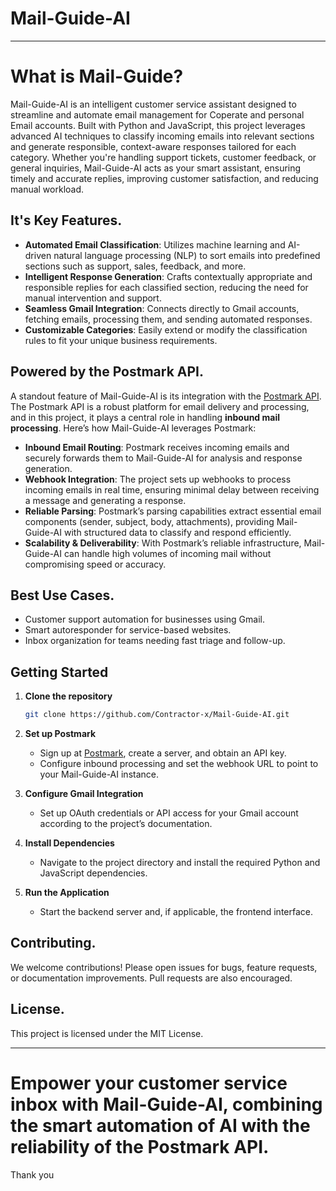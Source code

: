# Mail-Guide-AI

---
# What is Mail-Guide?
Mail-Guide-AI is an intelligent customer service assistant designed to streamline and automate email management for Coperate and personal Email accounts. Built with Python and JavaScript, this project leverages advanced AI techniques to classify incoming emails into relevant sections and generate responsible, context-aware responses tailored for each category. Whether you're handling support tickets, customer feedback, or general inquiries, Mail-Guide-AI acts as your smart assistant, ensuring timely and accurate replies, improving customer satisfaction, and reducing manual workload.

## It's Key Features.

- **Automated Email Classification**: Utilizes machine learning and AI-driven natural language processing (NLP) to sort emails into predefined sections such as support, sales, feedback, and more.
- **Intelligent Response Generation**: Crafts contextually appropriate and responsible replies for each classified section, reducing the need for manual intervention and support.
- **Seamless Gmail Integration**: Connects directly to Gmail accounts, fetching emails, processing them, and sending automated responses.
- **Customizable Categories**: Easily extend or modify the classification rules to fit your unique business requirements.

## Powered by the Postmark API.

A standout feature of Mail-Guide-AI is its integration with the [Postmark API](https://postmarkapp.com/). The Postmark API is a robust platform for email delivery and processing, and in this project, it plays a central role in handling **inbound mail processing**. Here’s how Mail-Guide-AI leverages Postmark:

- **Inbound Email Routing**: Postmark receives incoming emails and securely forwards them to Mail-Guide-AI for analysis and response generation.
- **Webhook Integration**: The project sets up webhooks to process incoming emails in real time, ensuring minimal delay between receiving a message and generating a response.
- **Reliable Parsing**: Postmark’s parsing capabilities extract essential email components (sender, subject, body, attachments), providing Mail-Guide-AI with structured data to classify and respond efficiently.
- **Scalability & Deliverability**: With Postmark’s reliable infrastructure, Mail-Guide-AI can handle high volumes of incoming mail without compromising speed or accuracy.

## Best Use Cases.

- Customer support automation for businesses using Gmail.
- Smart autoresponder for service-based websites.
- Inbox organization for teams needing fast triage and follow-up.

## Getting Started

1. **Clone the repository**  
   ```bash
   git clone https://github.com/Contractor-x/Mail-Guide-AI.git
   ```

2. **Set up Postmark**  
   - Sign up at [Postmark](https://postmarkapp.com/), create a server, and obtain an API key.
   - Configure inbound processing and set the webhook URL to point to your Mail-Guide-AI instance.

3. **Configure Gmail Integration**  
   - Set up OAuth credentials or API access for your Gmail account according to the project’s documentation.

4. **Install Dependencies**  
   - Navigate to the project directory and install the required Python and JavaScript dependencies.

5. **Run the Application**  
   - Start the backend server and, if applicable, the frontend interface.

## Contributing.

We welcome contributions! Please open issues for bugs, feature requests, or documentation improvements. Pull requests are also encouraged.

## License.

This project is licensed under the MIT License.

---
# Empower your customer service inbox with Mail-Guide-AI, combining the smart automation of AI with the reliability of the Postmark API.

Thank you